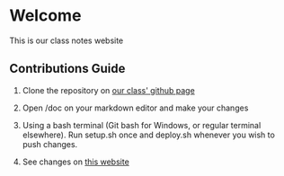 # Welcome

This is our class notes website



## Contributions Guide

1. Clone the repository on [our class' github page](https://github.com/M22504/class-notes-v2)

2. Open /doc on your markdown editor and make your changes

3. Using a bash terminal (Git bash for Windows, or regular terminal elsewhere). Run setup.sh once and deploy.sh whenever you wish to push changes. 

4. See changes on [this website](https://notes.fiveohfour.ml)


